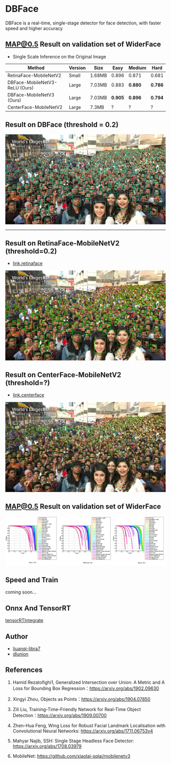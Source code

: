 # DBFace
DBFace is a real-time, single-stage detector for face detection, with faster speed and higher accuracy



## MAP@0.5 Result on validation set of WiderFace

*  Single Scale Inference on the Original Image

Method | Version | Size | Easy | Medium | Hard
-|-|-|-|-|-
RetinaFace-MobileNetV2 | Small | 1.68MB  | 0.896 | 0.871 | 0.681
DBFace-MobileNetV3-ReLU (Ours) | Large | 7.03MB | 0.883 | **0.880** | **0.786** 
DBFace-MobileNetV3 (Ours) | Large | 7.03MB | **0.905** | **0.896** | **0.794** 
CenterFace-MobileNetV2 | Large | 7.3MB | ? | ? | ?



## Result on DBFace (threshold = 0.2)

![selfie](result/selfie.draw.jpg)

---

## Result on RetinaFace-MobileNetV2 (threshold=0.2)

* [link.retinaface](https://github.com/deepinsight/insightface/tree/master/RetinaFace)

![retinaface](result/selfie.retinaface.draw.jpg)



## Result on CenterFace-MobileNetV2 (threshold=?)

* [link.centerface](https://github.com/Star-Clouds/CenterFace)

![selfie.centerface.draw.jpg](result/selfie.centerface.draw.jpg)


## MAP@0.5 Result on validation set of WiderFace

![](result/merge.jpg)



## Speed and Train

coming soon...


## Onnx And TensorRT
[tensorRTIntegrate](https://github.com/dlunion/tensorRTIntegrate)


## Author
- [liuanqi-libra7](https://github.com/liuanqi-libra7)
- [dlunion](https://github.com/dlunion)



## References

1. Hamid Rezatofighi1, Generalized Intersection over Union: A Metric and A Loss for Bounding Box Regression：https://arxiv.org/abs/1902.09630

2. Xingyi Zhou, Objects as Points：https://arxiv.org/abs/1904.07850

3. Zili Liu, Training-Time-Friendly Network for Real-Time Object Detection：https://arxiv.org/abs/1909.00700

4. Zhen-Hua Feng, Wing Loss for Robust Facial Landmark Localisation with Convolutional Neural Networks: https://arxiv.org/abs/1711.06753v4

5. Mahyar Najib, SSH: Single Stage Headless Face Detector: https://arxiv.org/abs/1708.03979

6. MobileNet: https://github.com/xiaolai-sqlai/mobilenetv3
